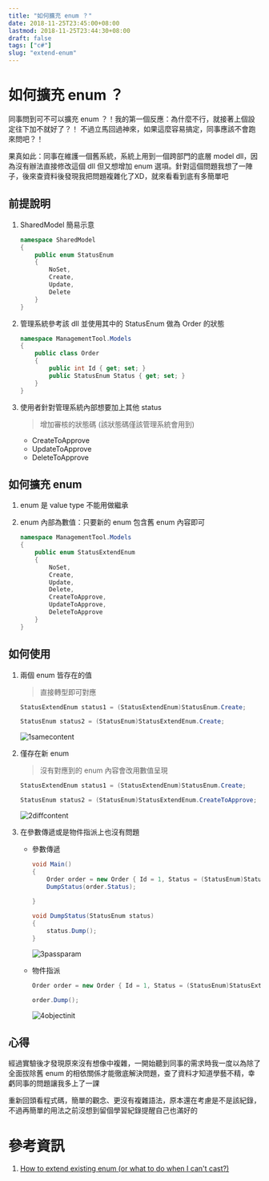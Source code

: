 ```yaml
---
title: "如何擴充 enum ？"
date: 2018-11-25T23:45:00+08:00
lastmod: 2018-11-25T23:44:30+08:00
draft: false
tags: ["c#"]
slug: "extend-enum"
---
```

# 如何擴充 enum ？
同事問到可不可以擴充 enum ？！我的第一個反應：為什麼不行，就接著上個設定往下加不就好了？！ 不過立馬回過神來，如果這麼容易搞定，同事應該不會跑來問吧？！

果真如此：同事在維護一個舊系統，系統上用到一個跨部門的底層 model dll，因為沒有辦法直接修改這個 dll 但又想增加 enum 選項。針對這個問題我想了一陣子，後來查資料後發現我把問題複雜化了XD，就來看看到底有多簡單吧


## 前提說明

1. SharedModel 簡易示意

    ```cs
    namespace SharedModel
    {
        public enum StatusEnum
        {
            NoSet,
            Create,
            Update,
            Delete
        }
    }
    ```

2. 管理系統參考該 dll 並使用其中的 StatusEnum 做為 Order 的狀態

    ```cs
    namespace ManagementTool.Models
    {
        public class Order
        {
            public int Id { get; set; }
            public StatusEnum Status { get; set; }
        }
    }
    ```

3. 使用者針對管理系統內部想要加上其他 status

    > 增加審核的狀態碼 (該狀態碼僅該管理系統會用到)
    
    - CreateToApprove
    - UpdateToApprove
    - DeleteToApprove

## 如何擴充 enum

1. enum 是 value type 不能用做繼承
2. enum 內部為數值：只要新的 enum 包含舊 enum 內容即可

    ```cs
    namespace ManagementTool.Models
    {
        public enum StatusExtendEnum
        {
            NoSet,
            Create,
            Update,
            Delete,
            CreateToApprove,
            UpdateToApprove,
            DeleteToApprove
        }
    }
    ```

## 如何使用
1. 兩個 enum 皆存在的值
    
    > 直接轉型即可對應

    ```cs
    StatusExtendEnum status1 = (StatusExtendEnum)StatusEnum.Create;

    StatusEnum status2 = (StatusEnum)StatusExtendEnum.Create;
    ```

    ![1samecontent](https://user-images.githubusercontent.com/3851540/49029105-d138e280-f1de-11e8-8388-e9f96ca793a7.png)

2. 僅存在新 enum
    
    >  沒有對應到的 enum 內容會改用數值呈現

    ```cs
    StatusExtendEnum status1 = (StatusExtendEnum)StatusEnum.Create;

	StatusEnum status2 = (StatusEnum)StatusExtendEnum.CreateToApprove;
    ```

    ![2diffcontent](https://user-images.githubusercontent.com/3851540/49029106-d138e280-f1de-11e8-996a-c6e3e8893152.png)

3. 在參數傳遞或是物件指派上也沒有問題
    - 參數傳遞

        ```cs
        void Main()
        {
            Order order = new Order { Id = 1, Status = (StatusEnum)StatusExtendEnum.DeleteToApprove };
            DumpStatus(order.Status);
            
        }

        void DumpStatus(StatusEnum status)
        {
            status.Dump();
        }
        ``` 
        
        ![3passparam](https://user-images.githubusercontent.com/3851540/49029107-d1d17900-f1de-11e8-87e5-d0bc9e55f22f.png)
    - 物件指派

        ```cs
        Order order = new Order { Id = 1, Status = (StatusEnum)StatusExtendEnum.UpdateToApprove };
	
	    order.Dump();
        ```
        
        ![4objectinit](https://user-images.githubusercontent.com/3851540/49029108-d1d17900-f1de-11e8-9796-c68e481f77b2.png)

## 心得
經過實驗後才發現原來沒有想像中複雜，一開始聽到同事的需求時我一度以為除了全面拔除舊 enum 的相依關係才能徹底解決問題，查了資料才知道學藝不精，幸虧同事的問題讓我多上了一課

重新回頭看程式碼，簡單的觀念、更沒有複雜語法，原本還在考慮是不是該紀錄，不過再簡單的用法之前沒想到留個學習紀錄提醒自己也滿好的


# 參考資訊
1. [How to extend existing enum (or what to do when I can't cast?)](https://social.msdn.microsoft.com/Forums/en-US/b8a3b217-21a8-4f1c-9fc6-0cf4243d6958/how-to-extend-existing-enum-or-what-to-do-when-i-cant-cast?forum=csharplanguage)